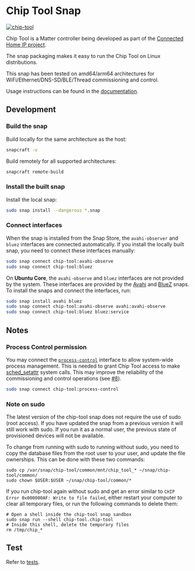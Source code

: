 # Chip Tool Snap

[![chip-tool](https://snapcraft.io/chip-tool/badge.svg)](https://snapcraft.io/chip-tool)

Chip Tool is a Matter controller being developed as part of the [Connected Home IP project](https://github.com/project-chip/connectedhomeip.git).

The snap packaging makes it easy to run the Chip Tool on Linux distributions.

This snap has been tested on amd64/arm64 architectures for WiFi/Ethernet/DNS-SD/BLE/Thread commissioning and control.

Usage instructions can be found in the [documentation](https://canonical-matter.readthedocs-hosted.com/en/latest/how-to/chip-tool-commission-and-control/).

## Development

### Build the snap

Build locally for the same architecture as the host:

```bash
snapcraft -v
```

Build remotely for all supported architectures:

```bash
snapcraft remote-build
```

### Install the built snap

Install the local snap:

```bash
sudo snap install --dangerous *.snap
```

### Connect interfaces

When the snap is installed from the Snap Store, the `avahi-observer` and `bluez` interfaces are connected automatically.
If you install the locally built snap, you need to connect these interfaces manually:

```bash
sudo snap connect chip-tool:avahi-observe
sudo snap connect chip-tool:bluez
```

On **Ubuntu Core**, the `avahi-observe` and `bluez` interfaces are not provided by the system.
These interfaces are provided by the [Avahi](https://snapcraft.io/avahi) and [BlueZ](https://snapcraft.io/bluez) snaps.
To install the snaps and connect the interfaces, run:

```bash
sudo snap install avahi bluez
sudo snap connect chip-tool:avahi-observe avahi:avahi-observe
sudo snap connect chip-tool:bluez bluez:service
```

## Notes

### Process Control permission

You may connect the [`process-control`](https://snapcraft.io/docs/process-control-interface) interface to allow system-wide process management.
This is needed to grant Chip Tool access to make [sched_setattr](https://man7.org/linux/man-pages/man2/sched_setattr.2.html) system calls.
This may improve the reliability of the commissioning and control operations (see [#8](https://github.com/canonical/chip-tool-snap/issues/8)).

```bash
sudo snap connect chip-tool:process-control
```

### Note on sudo

The latest version of the chip-tool snap does not require the use of sudo (root access).
If you have updated the snap from a previous version it will still work with sudo.
If you run it as a normal user, the previous state of provisioned devices will not be available.

To change from running with sudo to running without sudo, you need to copy the database files from the root user to your user, and update the file ownerships.
This can be done with these two commands:

```
sudo cp /var/snap/chip-tool/common/mnt/chip_tool_* ~/snap/chip-tool/common/
sudo chown $USER:$USER ~/snap/chip-tool/common/*
```

If you run chip-tool again without sudo and get an error similar to `CHIP Error 0x000000AF: Write to file failed`, either restart your computer to clear all temporary files, or run the following commands to delete them:

```
# Open a shell inside the chip-tool snap sandbox
sudo snap run --shell chip-tool.chip-tool
# Inside this shell, delete the temporary files
rm /tmp/chip_*
```

## Test

Refer to [tests](./tests).
